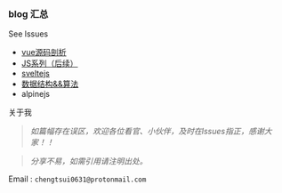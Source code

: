 ### blog 汇总

See lssues
- [vue源码剖析](https://github.com/chengtsui/blog/issues/22)
- [JS系列（后续）](https://github.com/chengtsui/blog/issues/18)
- [sveltejs](https://github.com/chengtsui/blog/issues/21)
- [数据结构&&算法](https://github.com/chengtsui/blog/issues/23)
-  alpinejs

关于我

> *如篇幅存在误区，欢迎各位看官、小伙伴，及时在lssues指正，感谢大家！！*

> *分享不易，如需引用请注明出处。*

Email :  `chengtsui0631@protonmail.com`










